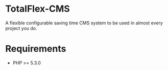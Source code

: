 # TotalFlex-CMS
A flexible configurable saving time CMS system to be used in almost every project you do.

# Requirements
- PHP >= 5.3.0